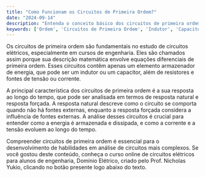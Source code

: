 ```yaml
---
title: "Como Funcionam os Circuitos de Primeira Ordem?"
date: "2024-09-14"
description: "Entenda o conceito básico dos circuitos de primeira ordem e sua importância na engenharia elétrica."
keywords: ['Ordem', 'Circuitos de Primeira Ordem', 'Indutor', 'Capacitor', 'Corrente']
---
```


Os circuitos de primeira ordem são fundamentais no estudo de circuitos elétricos, especialmente em cursos de engenharia. Eles são chamados assim porque sua descrição matemática envolve equações diferenciais de primeira ordem. Esses circuitos contêm apenas um elemento armazenador de energia, que pode ser um indutor ou um capacitor, além de resistores e fontes de tensão ou corrente.

A principal característica dos circuitos de primeira ordem é a sua resposta ao longo do tempo, que pode ser analisada em termos de resposta natural e resposta forçada. A resposta natural descreve como o circuito se comporta quando não há fontes externas, enquanto a resposta forçada considera a influência de fontes externas. A análise desses circuitos é crucial para entender como a energia é armazenada e dissipada, e como a corrente e a tensão evoluem ao longo do tempo.

Compreender circuitos de primeira ordem é essencial para o desenvolvimento de habilidades em análise de circuitos mais complexos. Se você gostou deste conteúdo, conheça o curso online de circuitos elétricos para alunos de engenharia, Domínio Elétrico, criado pelo Prof. Nicholas Yukio, clicando no botão presente logo abaixo do texto.